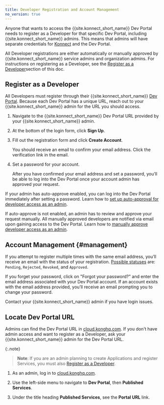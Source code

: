 ```yaml
---
title: Developer Registration and Account Management
no_version: true
---
```


Anyone that wants to  access the {{site.konnect_short_name}} Dev Portal needs to register as a Developer for that specific Dev Portal, including {{site.konnect_short_name}} admins. This means that admins will have separate credentials for [Konnect](https://cloud.konghq.com/) and the Dev Portal.

All Developer registrations are either automatically or manually approved by {{site.konnect_short_name}} service admins and organization admins. For instructions on registering as a Developer, see the [Register as a Developer](#register-as-a-developer)section of this doc.


## Register as a Developer

All Developers must register through their {{site.konnect_short_name}} [Dev Portal](#locate-dev-portal-url). Because each Dev Portal has a unique URL, reach out to your {{site.konnect_short_name}} admin for the URL you should access.

1. Navigate to the {{site.konnect_short_name}} Dev Portal URL provided by your {{site.konnect_short_name}} admin.

2. At the bottom of the login form, click **Sign Up**.

3. Fill out the registration form and click **Create Account**. 

   You should receive an email to confirm your email address. Click the verification link in the email.

5. Set a password for your account.

    After you have confirmed your email address and set a password, you’ll be able to log into the Dev Portal once your account admin has approved your request. 

If your admin has auto-approve enabled, you can log into the Dev Portal immediately after setting a password. Learn how to [set up auto-approval for developer access as an admin](/konnect/dev-portal/access-and-approval/auto-approve-devs-apps/).

If auto-approve is not enabled, an admin has to review and approve your request manually. All manually approved developers are notified via email upon gaining access to the Dev Portal. Learn how to [manually approve developer access as an admin](/konnect/dev-portal/access-and-approval/manage-devs/#approve-dev-reg).

## Account Management {#management}

If you attempt to register multiple times with the same email address, you’ll receive an email with the status of your registration. [Possible statuses](/konnect/dev-portal/access-and-approval/manage-devs/#developer-status) are: `Pending`, `Rejected`, `Revoked`, and `Approved`.

If you forget your password, click on "Forgot your password?" and enter the email address associated with your Dev Portal account. If an account exists with the email address provided, you’ll receive an email prompting you to change your password.

Contact your {{site.konnect_short_name}} admin if you have login issues.

## Locate Dev Portal URL

Admins can find the Dev Portal URL in [cloud.konghq.com](https://cloud.konghq.com/). If you don't have admin access and want to register as a Developer, ask your {{site.konnect_short_name}} admin for the Dev Portal URL.

{:.note}
> **Note**: If you are an admin planning to create Applications and register Services, you must also [Register as a Developer](#register-as-a-developer).

1. As an admin, log in to [cloud.konghq.com](https://cloud.konghq.com/). 

2. Use the left-side menu to navigate to **Dev Portal**, then **Published Services**.

3. Under the title heading **Published Services**, see the **Portal URL** link.

